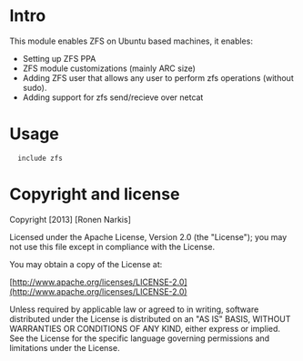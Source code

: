 # Intro

This module enables ZFS on Ubuntu based machines, it enables:

* Setting up ZFS PPA
* ZFS module customizations (mainly ARC size)
* Adding ZFS user that allows any user to perform zfs operations (without sudo).
* Adding support for zfs send/recieve over netcat

# Usage

```puppet
  include zfs
```

# Copyright and license

Copyright [2013] [Ronen Narkis]

Licensed under the Apache License, Version 2.0 (the "License");
you may not use this file except in compliance with the License.

You may obtain a copy of the License at:

  [http://www.apache.org/licenses/LICENSE-2.0](http://www.apache.org/licenses/LICENSE-2.0)

Unless required by applicable law or agreed to in writing, software
distributed under the License is distributed on an "AS IS" BASIS,
WITHOUT WARRANTIES OR CONDITIONS OF ANY KIND, either express or implied.
See the License for the specific language governing permissions and
limitations under the License.

